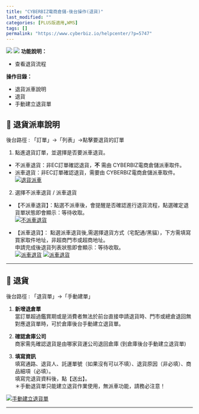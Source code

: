 ```yaml
---
title: "CYBERBIZ電商倉儲-後台操作(退貨)"
last_modified: ""
categories: [PLUS版適用,WMS]
tags: []
permalink: "https://www.cyberbiz.io/helpcenter/?p=5747"
---
```


![](https://www.cyberbiz.io/helpcenter/wp-content/uploads/一般版1.png)
![](https://www.cyberbiz.io/helpcenter/wp-content/uploads/PLUS版3.png)
**功能說明：**  

* 查看退貨流程

**操作目錄：**

* 退貨派車說明
* 退貨
* 手動建立退貨單

## 📌 退貨派車說明


後台路徑 : 「訂單」→「列表」→點擊要退貨的訂單  


1. 點進退貨訂單，並選擇是否要派車退貨。  

* 不派車退貨：非EC訂單確認退貨，**不** 需由 CYBERBIZ電商倉儲派車取件。
* 派車退貨：非EC訂單確認退貨，需要由 CYBERBIZ電商倉儲派車取件。
[![退貨派車](https://www.cyberbiz.io/support/wp-content/uploads/CYBERBIZ電商倉儲-後台操作退貨01.png)](https://www.cyberbiz.io/support/wp-content/uploads/CYBERBIZ電商倉儲-後台操作退貨01.png)



2. 選擇不派車退貨 / 派車退貨  

* 【不派車退貨】：點選不派車後，會提醒是否確認進行退貨流程，點選確定退貨單狀態即會顯示：等待收取。  
[![不派車退貨](https://www.cyberbiz.io/support/wp-content/uploads/CYBERBIZ電商倉儲-後台操作退貨02.png)](https://www.cyberbiz.io/support/wp-content/uploads/CYBERBIZ電商倉儲-後台操作退貨02.png)



* 【派車退貨】： 點選派車退貨後,需選擇退貨方式（宅配通/黑貓），下方需填寫買家取件地址，非超商門市或超商地址。  
申請完成後退貨列表狀態即會顯示：等待收取。  
[![派車退貨](https://www.cyberbiz.io/support/wp-content/uploads/CYBERBIZ電商倉儲-後台操作退貨03.png)](https://www.cyberbiz.io/support/wp-content/uploads/CYBERBIZ電商倉儲-後台操作退貨03.png)
[![派車退貨](https://www.cyberbiz.io/support/wp-content/uploads/CYBERBIZ電商倉儲-後台操作退貨04.png)](https://www.cyberbiz.io/support/wp-content/uploads/CYBERBIZ電商倉儲-後台操作退貨04.png)



* * *

## 📌 退貨


後台路徑 : 「退貨單」→「手動建單」  


1. **新增退倉單**   
當訂單超過鑑賞期或是消費者無法於前台直接申請退貨時、門市或總倉退回無對應退貨單時，可於倉庫後台手動建立退貨單。



2. **確認倉庫公司**  
商家需先確認退貨是由哪家貨運公司退回倉庫 (到倉庫後台手動建立退貨單)



3. **填寫資訊**  
填寫通路、退貨人、託運單號（如果沒有可以不填）、退貨原因（非必填）、商品細項（必填）。  
填寫完退貨資料後，點【送出】。  
＊手動退貨單只能建立退貨作業使用，無派車功能，請務必注意！


[![手動建立退貨單](https://www.cyberbiz.io/support/wp-content/uploads/CYBERBIZ電商倉儲-後台操作退貨07.png)](https://www.cyberbiz.io/support/wp-content/uploads/CYBERBIZ電商倉儲-後台操作退貨07.png)

* * *



